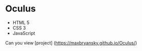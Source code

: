 # Oculus
- HTML 5
- CSS 3
- JavaScript

Can you view [project] (https://maxbryansky.github.io/Oculus/)
